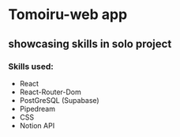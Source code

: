 # Tomoiru-web app
## showcasing skills in solo project
### Skills used:
  - React
  - React-Router-Dom
  - PostGreSQL (Supabase)
  - Pipedream
  - CSS
  - Notion API

